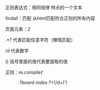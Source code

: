 正则表达式：相同规律 特点的一个文本

findall：匹配 从html匹配符合正则的所有内容

页面元素：<i class="board-index board-index-2">2</i>

.*?   代表匹配任意字符（懒惰匹配）

/d    代表数字

()    括号里面的值代表要提取的值

正则：re.compile('<dd>.*?board-index.*?>(/d+)</i>')